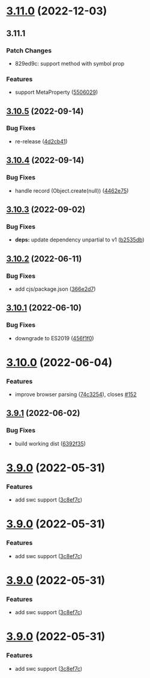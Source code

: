 # [3.11.0](https://github.com/unional/tersify/compare/v3.10.5...v3.11.0) (2022-12-03)

## 3.11.1

### Patch Changes

- 829ed9c: support method with symbol prop

### Features

- support MetaProperty ([5506029](https://github.com/unional/tersify/commit/550602956b297f964483d00e51819081191c4b50))

## [3.10.5](https://github.com/unional/tersify/compare/v3.10.4...v3.10.5) (2022-09-14)

### Bug Fixes

- re-release ([4d2cb41](https://github.com/unional/tersify/commit/4d2cb41c319e6dab8abdba377ef21b62405fc2c6))

## [3.10.4](https://github.com/unional/tersify/compare/v3.10.3...v3.10.4) (2022-09-14)

### Bug Fixes

- handle record (Object.create(null)) ([4462e75](https://github.com/unional/tersify/commit/4462e7504b50f9eacdcde765d21de2299dbe7a4d))

## [3.10.3](https://github.com/unional/tersify/compare/v3.10.2...v3.10.3) (2022-09-02)

### Bug Fixes

- **deps:** update dependency unpartial to v1 ([b2535db](https://github.com/unional/tersify/commit/b2535db1f673a1c2a03fb754b7a57a728297fbec))

## [3.10.2](https://github.com/unional/tersify/compare/v3.10.1...v3.10.2) (2022-06-11)

### Bug Fixes

- add cjs/package.json ([366e2d7](https://github.com/unional/tersify/commit/366e2d7d91af614fadb59f1629e28209a5adbd78))

## [3.10.1](https://github.com/unional/tersify/compare/v3.10.0...v3.10.1) (2022-06-10)

### Bug Fixes

- downgrade to ES2019 ([456f1f0](https://github.com/unional/tersify/commit/456f1f0d20de0d1591772b58f55d36cc1a3f4855))

# [3.10.0](https://github.com/unional/tersify/compare/v3.9.1...v3.10.0) (2022-06-04)

### Features

- improve browser parsing ([74c3254](https://github.com/unional/tersify/commit/74c3254d85bab7e620675359d92c7e10e45e934c)), closes [#152](https://github.com/unional/tersify/issues/152)

## [3.9.1](https://github.com/unional/tersify/compare/v3.9.0...v3.9.1) (2022-06-02)

### Bug Fixes

- build working dist ([6392f35](https://github.com/unional/tersify/commit/6392f354845a4c02d29bc283657714e758e5e51a))

# [3.9.0](https://github.com/unional/tersify/compare/v3.8.4...v3.9.0) (2022-05-31)

### Features

- add swc support ([3c8ef7c](https://github.com/unional/tersify/commit/3c8ef7c27d8c094b9403be9caefa55e122e8e83c))

# [3.9.0](https://github.com/unional/tersify/compare/v3.8.4...v3.9.0) (2022-05-31)

### Features

- add swc support ([3c8ef7c](https://github.com/unional/tersify/commit/3c8ef7c27d8c094b9403be9caefa55e122e8e83c))

# [3.9.0](https://github.com/unional/tersify/compare/v3.8.4...v3.9.0) (2022-05-31)

### Features

- add swc support ([3c8ef7c](https://github.com/unional/tersify/commit/3c8ef7c27d8c094b9403be9caefa55e122e8e83c))

# [3.9.0](https://github.com/unional/tersify/compare/v3.8.4...v3.9.0) (2022-05-31)

### Features

- add swc support ([3c8ef7c](https://github.com/unional/tersify/commit/3c8ef7c27d8c094b9403be9caefa55e122e8e83c))
